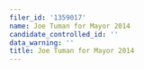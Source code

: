 ```yaml
---
filer_id: '1359017'
name: Joe Tuman for Mayor 2014
candidate_controlled_id: ''
data_warning: ''
title: Joe Tuman for Mayor 2014
---
```

